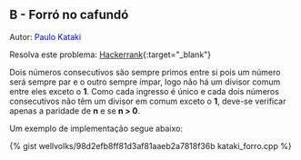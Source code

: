 ## B - Forró no cafundó
<div id="forro"></div>

Autor: <font color = "blue">Paulo Kataki</font>

Resolva este problema: [Hackerrank][hackerrank-b]{:target="_blank"}

Dois números consecutivos são sempre primos entre si pois um número será sempre par e o outro sempre ímpar, logo não há um divisor comum entre eles exceto o **1**. Como cada ingresso é único e cada dois números consecutivos não têm um divisor em comum exceto o **1**, deve-se verificar apenas a paridade de **n** e se **n > 0**. 

Um exemplo de implementação segue abaixo:

{% gist wellvolks/98d2efb8ff81d3af81aaeb2a7818f36b kataki_forro.cpp %}

[hackerrank-b]: https://www.hackerrank.com/contests/2-competicao-de-programacao-infufg-20182/challenges/forro-no-cafundo
